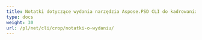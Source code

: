 ```yaml
---
title: Notatki dotyczące wydania narzędzia Aspose.PSD CLI do kadrowania
type: docs
weight: 30
url: /pl/net/cli/crop/notatki-o-wydaniu/
---
```


